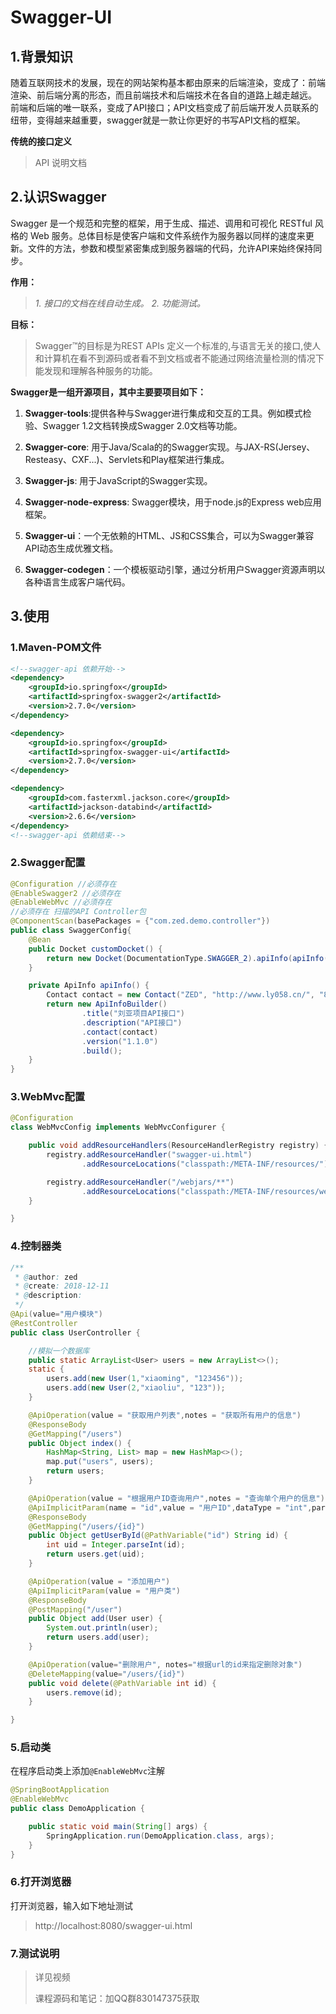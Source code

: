 # Swagger-UI

## 1.背景知识

随着互联网技术的发展，现在的网站架构基本都由原来的后端渲染，变成了：前端渲染、前后端分离的形态，而且前端技术和后端技术在各自的道路上越走越远。
前端和后端的唯一联系，变成了API接口；API文档变成了前后端开发人员联系的纽带，变得越来越重要，swagger就是一款让你更好的书写API文档的框架。

**传统的接口定义**

>  API 说明文档



## 2.认识Swagger

Swagger 是一个规范和完整的框架，用于生成、描述、调用和可视化 RESTful 风格的 Web 服务。总体目标是使客户端和文件系统作为服务器以同样的速度来更新。文件的方法，参数和模型紧密集成到服务器端的代码，允许API来始终保持同步。

 **作用：**

>   *1. 接口的文档在线自动生成。*
>   *2. 功能测试。*

 **目标：**

> Swagger™的目标是为REST APIs 定义一个标准的,与语言无关的接口,使人和计算机在看不到源码或者看不到文档或者不能通过网络流量检测的情况下能发现和理解各种服务的功能。

 **Swagger是一组开源项目，其中主要要项目如下：**

1. **Swagger-tools**:提供各种与Swagger进行集成和交互的工具。例如模式检验、Swagger 1.2文档转换成Swagger 2.0文档等功能。

2. **Swagger-core**: 用于Java/Scala的的Swagger实现。与JAX-RS(Jersey、Resteasy、CXF...)、Servlets和Play框架进行集成。

3. **Swagger-js**: 用于JavaScript的Swagger实现。

4. **Swagger-node-express**: Swagger模块，用于node.js的Express web应用框架。

5. **Swagger-ui**：一个无依赖的HTML、JS和CSS集合，可以为Swagger兼容API动态生成优雅文档。

6. **Swagger-codegen**：一个模板驱动引擎，通过分析用户Swagger资源声明以各种语言生成客户端代码。



## 3.使用

### 1.Maven-POM文件

```xml
<!--swagger-api 依赖开始-->
<dependency>
    <groupId>io.springfox</groupId>
    <artifactId>springfox-swagger2</artifactId>
    <version>2.7.0</version>
</dependency>

<dependency>
    <groupId>io.springfox</groupId>
    <artifactId>springfox-swagger-ui</artifactId>
    <version>2.7.0</version>
</dependency>

<dependency>
    <groupId>com.fasterxml.jackson.core</groupId>
    <artifactId>jackson-databind</artifactId>
    <version>2.6.6</version>
</dependency>
<!--swagger-api 依赖结束-->
```

### 2.Swagger配置

```java
@Configuration //必须存在
@EnableSwagger2 //必须存在
@EnableWebMvc //必须存在
//必须存在 扫描的API Controller包
@ComponentScan(basePackages = {"com.zed.demo.controller"})
public class SwaggerConfig{
    @Bean
    public Docket customDocket() {
        return new Docket(DocumentationType.SWAGGER_2).apiInfo(apiInfo());
    }

    private ApiInfo apiInfo() {
        Contact contact = new Contact("ZED", "http://www.ly058.cn/", "877058128@qq.com");
        return new ApiInfoBuilder()
                .title("刘亚项目API接口")
                .description("API接口")
                .contact(contact)
                .version("1.1.0")
                .build();
    }
}
```

### 3.WebMvc配置

```java
@Configuration
class WebMvcConfig implements WebMvcConfigurer {

    public void addResourceHandlers(ResourceHandlerRegistry registry) {
        registry.addResourceHandler("swagger-ui.html")
                .addResourceLocations("classpath:/META-INF/resources/");

        registry.addResourceHandler("/webjars/**")
                .addResourceLocations("classpath:/META-INF/resources/webjars/");
    }

}
```

### 4.控制器类

```java
/**
 * @author: zed
 * @create: 2018-12-11
 * @description:
 */
@Api(value="用户模块")
@RestController
public class UserController {

    //模拟一个数据库
    public static ArrayList<User> users = new ArrayList<>();
    static {
        users.add(new User(1,"xiaoming", "123456"));
        users.add(new User(2,"xiaoliu", "123"));
    }

    @ApiOperation(value = "获取用户列表",notes = "获取所有用户的信息")
    @ResponseBody
    @GetMapping("/users")
    public Object index() {
        HashMap<String, List> map = new HashMap<>();
        map.put("users", users);
        return users;
    }

    @ApiOperation(value = "根据用户ID查询用户",notes = "查询单个用户的信息")
    @ApiImplicitParam(name = "id",value = "用户ID",dataType = "int",paramType = "path")
    @ResponseBody
    @GetMapping("/users/{id}")
    public Object getUserById(@PathVariable("id") String id) {
        int uid = Integer.parseInt(id);
        return users.get(uid);
    }

    @ApiOperation(value = "添加用户")
    @ApiImplicitParam(value = "用户类")
    @ResponseBody
    @PostMapping("/user")
    public Object add(User user) {
        System.out.println(user);
        return users.add(user);
    }

    @ApiOperation(value="删除用户", notes="根据url的id来指定删除对象")
    @DeleteMapping(value="/users/{id}")
    public void delete(@PathVariable int id) {
        users.remove(id);
    }

}
```

### 5.启动类

在程序启动类上添加`@EnableWebMvc`注解

```java
@SpringBootApplication
@EnableWebMvc
public class DemoApplication {

    public static void main(String[] args) {
        SpringApplication.run(DemoApplication.class, args);
    }
}
```

### 6.打开浏览器

打开浏览器，输入如下地址测试

> http://localhost:8080/swagger-ui.html



### 7.测试说明

> 详见视频
>
> 课程源码和笔记：加QQ群830147375获取

